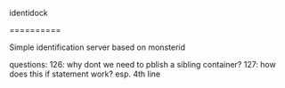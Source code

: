 identidock

==========

Simple identification server based on monsterid


questions:
126: why dont we need to pblish a sibling container?
127: how does this if statement work? esp. 4th line
